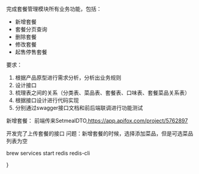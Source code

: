 完成套餐管理模块所有业务功能，包括：

- 新增套餐
- 套餐分页查询
- 删除套餐
- 修改套餐
- 起售停售套餐



要求：

1. 根据产品原型进行需求分析，分析出业务规则
2. 设计接口
3. 梳理表之间的关系（分类表、菜品表、套餐表、口味表、套餐菜品关系表）
4. 根据接口设计进行代码实现
5. 分别通过swagger接口文档和前后端联调进行功能测试


新增套餐：
前端传来SetmealDTO,https://app.apifox.com/project/5762897

开发完了上传套餐的接口
问题：新增套餐的时候，选择添加菜品，但是可选菜品列表为空

brew services start redis
redis-cli


}
 
